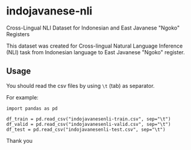# indojavanese-nli
Cross-Lingual NLI Dataset for Indonesian and East Javanese "Ngoko" Registers

This dataset was created for Cross-lingual Natural Language Inference (NLI) task from Indonesian language to East Javanese "Ngoko" register. 

## Usage
You should read the csv files by using `\t` (tab) as separator.

For example:
```
import pandas as pd

df_train = pd.read_csv("indojavanesenli-train.csv", sep="\t")
df_valid = pd.read_csv("indojavanesenli-valid.csv", sep="\t")
df_test = pd.read_csv("indojavanesenli-test.csv", sep="\t")
```

Thank you

